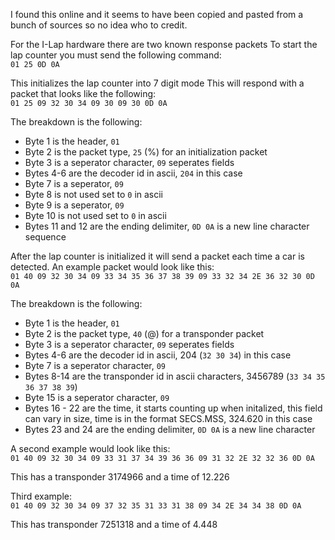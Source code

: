 I found this online and it seems to have been copied and pasted from a bunch of sources so no idea who to credit.

For the I-Lap hardware there are two known response packets
To start the lap counter you must send the following command:   
`01 25 0D 0A`  

This initializes the lap counter into 7 digit mode
This will respond with a packet that looks like the following:  
`01 25 09 32 30 34 09 30 09 30 0D 0A`

The breakdown is the following:  
- Byte 1 is the header, `01`  
- Byte 2 is the packet type, `25` (%) for an initialization packet  
- Byte 3 is a seperator character, `09` seperates fields  
- Bytes 4-6 are the decoder id in ascii, `204` in this case  
- Byte 7 is a seperator, `09`  
- Byte 8 is not used set to `0` in ascii  
- Byte 9 is a seperator, `09`  
- Byte 10 is not used set to `0` in ascii  
- Bytes 11 and 12 are the ending delimiter, `0D 0A` is a new line character sequence  

After the lap counter is initialized it will send a packet each time a car is detected. An example packet would look like this:  
`01 40 09 32 30 34 09 33 34 35 36 37 38 39 09 33 32 34 2E 36 32 30 0D 0A`  

The breakdown is the following:
- Byte 1 is the header, `01`
- Byte 2 is the packet type, `40` (@) for a transponder packet
- Byte 3 is a seperator character, `09` seperates fields
- Bytes 4-6 are the decoder id in ascii, 204 (`32 30 34`) in this case
- Byte 7 is a seperator character, `09`
- Bytes 8-14 are the transponder id in ascii characters, 3456789 (`33 34 35 36 37 38 39`)
- Byte 15 is a seperator character, `09`
- Bytes 16 - 22 are the time, it starts counting up when initalized, this field can vary in size, time is in the format SECS.MSS, 324.620 in this case
- Bytes 23 and 24 are the ending delimiter, `0D 0A` is a new line character

A second example would look like this:  
`01 40 09 32 30 34 09 33 31 37 34 39 36 36 09 31 32 2E 32 32 36 0D 0A`  

This has a transponder 3174966 and a time of 12.226

Third example:  
`01 40 09 32 30 34 09 37 32 35 31 33 31 38 09 34 2E 34 34 38 0D 0A`  

This has transponder 7251318 and a time of 4.448
